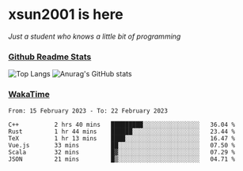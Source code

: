 # xsun2001 is here

*Just a student who knows a little bit of programming*

### [Github Readme Stats](https://github.com/anuraghazra/github-readme-stats)

![Top Langs](https://github-readme-stats.vercel.app/api/top-langs/?username=xsun2001&layout=compact&theme=radical) ![Anurag's GitHub stats](https://github-readme-stats.vercel.app/api?username=xsun2001&show_icons=true&theme=radical)

### [WakaTime](https://wakatime.com)

<!--START_SECTION:waka-->

```text
From: 15 February 2023 - To: 22 February 2023

C++          2 hrs 40 mins   █████████░░░░░░░░░░░░░░░░   36.04 %
Rust         1 hr 44 mins    ██████░░░░░░░░░░░░░░░░░░░   23.44 %
TeX          1 hr 13 mins    ████░░░░░░░░░░░░░░░░░░░░░   16.47 %
Vue.js       33 mins         ██░░░░░░░░░░░░░░░░░░░░░░░   07.50 %
Scala        32 mins         █▓░░░░░░░░░░░░░░░░░░░░░░░   07.29 %
JSON         21 mins         █▒░░░░░░░░░░░░░░░░░░░░░░░   04.71 %
```

<!--END_SECTION:waka-->
